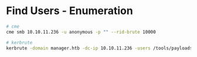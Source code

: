 # Find Users - Enumeration

```bash
# cme
cme smb 10.10.11.236 -u anonymous -p "" --rid-brute 10000

# kerbrute
kerbrute -domain manager.htb -dc-ip 10.10.11.236 -users /tools/payloads/SecLists/Usernames/xato-net-10-million-usernames.txt
```
